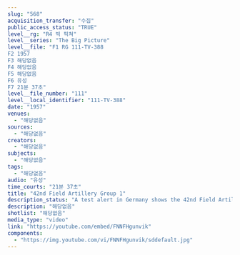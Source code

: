 ```yaml
---
slug: "568"
acquisition_transfer: "수집"
public_access_status: "TRUE"
level__rg: "R4 빅 픽쳐"
level__series: "The Big Picture"
level__file: "F1 RG 111-TV-388
F2 1957
F3 해당없음
F4 해당없음
F5 해당없음
F6 유성
F7 21분 37초"
level__file_number: "111"
level__local_identifier: "111-TV-388"
date: "1957"
venues: 
  - "해당없음"
sources: 
  - "해당없음"
creators: 
  - "해당없음"
subjects: 
  - "해당없음"
tags: 
  - "해당없음"
audio: "유성"
time_courts: "21분 37초"
title: "42nd Field Artillery Group 1"
description_status: "A test alert in Germany shows the 42nd Field Artillery Group wheel two of its most formidable weapons - the Corporal and the 280mm Cannon - into action."
description: "해당없음"
shotlist: "해당없음"
media_type: "video"
link: "https://youtube.com/embed/FNNFHgunvik"
components: 
  - "https://img.youtube.com/vi/FNNFHgunvik/sddefault.jpg"
---
```

